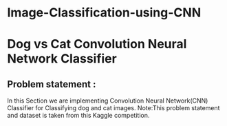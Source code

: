 # Image-Classification-using-CNN
# Dog vs Cat Convolution Neural Network Classifier


## Problem statement :
In this Section we are implementing Convolution Neural Network(CNN) Classifier for Classifying dog and cat images. 
Note:This problem statement and dataset is taken from this Kaggle competition.

